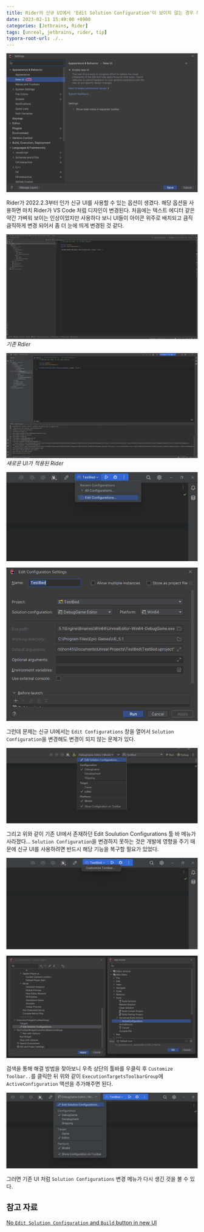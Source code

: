 ```yaml
---
title: Rider의 신규 UI에서 'Edit Solution Configuration'이 보이지 않는 경우 해결법.
date: 2023-02-11 15:49:00 +0900
categories: [Jetbrains, Rider]
tags: [unreal, jetbrains, rider, tip]
typora-root-url: ./..
---
```


![image-20230211032515154](/assets/img/2023-02-11-no-edit-solution-configuration-and-build-button-in-new-ui-of-rider/image-20230211032515154.png)

Rider가  2022.2.3부터 인가 신규 UI를 사용할 수 있는 옵션이 생겼다. 해당 옵션을 사용하면 마치 Rider가 VS Code 처럼 디자인이 변경된다. 처음에는 텍스트 에디터 같은 약간 가벼워 보이는 인상이었지만 사용하다 보니 UI들이 아이콘 위주로 배치되고 큼직큼직하게 변경 되어서 좀 더 눈에 띄게 변경된 것 같다.



![image-20230211033257234](/assets/img/2023-02-11-no-edit-solution-configuration-and-build-button-in-new-ui-of-rider/image-20230211033257234.png)_기존 Rdier_



![image-20230211033025369](/assets/img/2023-02-11-no-edit-solution-configuration-and-build-button-in-new-ui-of-rider/image-20230211033025369.png)_새로운 UI가 적용된 Rider_



![image-20230211033748120](/assets/img/2023-02-11-no-edit-solution-configuration-and-build-button-in-new-ui-of-rider/image-20230211033748120.png)

![image-20230211033806603](/assets/img/2023-02-11-no-edit-solution-configuration-and-build-button-in-new-ui-of-rider/image-20230211033806603.png)

그런데 문제는 신규 UI에서는 `Edit Configurations` 창을 열어서 `Solution Configuration`을 변경해도 변경이 되지 않는 문제가 있다. 



![image-20230211033420252](/assets/img/2023-02-11-no-edit-solution-configuration-and-build-button-in-new-ui-of-rider/image-20230211033420252.png)

그리고 위와 같이 기존 UI에서 존재하던 Edit Soulution Configurations 툴 바 메뉴가 사라졌다... `Solution Configuration`을 변경하지 못하는 것은 개발에 영향을 주기 때문에 신규 UI를 사용하려면 반드시 해당 기능을 복구할 필요가 있었다.



![image-20230211034324896](/assets/img/2023-02-11-no-edit-solution-configuration-and-build-button-in-new-ui-of-rider/image-20230211034324896.png)

![image-20230211034612240](/assets/img/2023-02-11-no-edit-solution-configuration-and-build-button-in-new-ui-of-rider/image-20230211034612240.png)

검색을 통해 해결 방법을 찾아보니 우측 상단의 툴바를 우클릭 후 `Customize Toolbar..`를 클릭한 뒤 위와 같이 `ExecutionTargetsToolbarGroup`에 `ActiveConfiguration` 액션을 추가해주면 된다.



![image-20230211034752528](/assets/img/2023-02-11-no-edit-solution-configuration-and-build-button-in-new-ui-of-rider/image-20230211034752528.png)

그러면 기존 UI 처럼 `Solution Configurations` 변경 메뉴가 다시 생긴 것을 볼 수 있다.



## 참고 자료

[No `Edit Solution Configuration` and `Build` button in new UI](https://youtrack.jetbrains.com/issue/RIDER-83004/No-Edit-Solution-Configuration-and-Build-button-in-new-UI)
